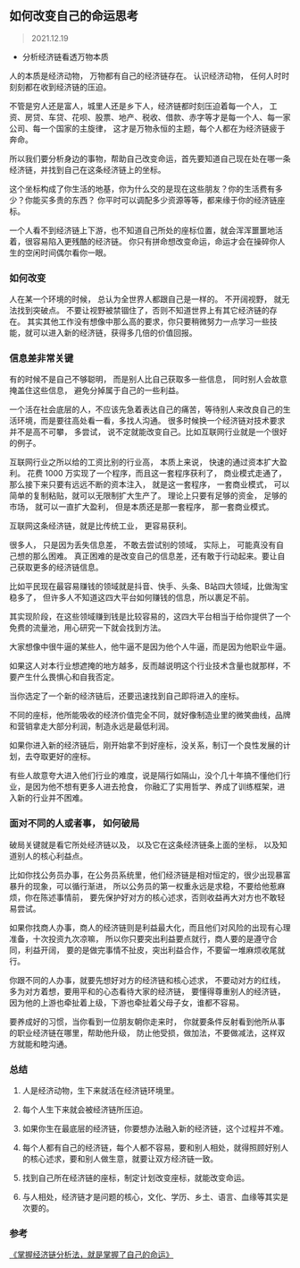 ## 如何改变自己的命运思考

> 2021.12.19


- 分析经济链看透万物本质

人的本质是经济动物， 万物都有自己的经济链存在。
认识经济动物， 任何人时时刻刻都在收到经济链的压迫。

不管是穷人还是富人，城里人还是乡下人，经济链都时刻压迫着每一个人，
工资、房贷、车贷、花呗、股票、地产、税收、借款、赤字等才是每一个人、每一家公司、每一个国家的主旋律，
这才是万物永恒的主题，每个人都在为经济链疲于奔命。


所以我们要分析身边的事物，帮助自己改变命运，首先要知道自己现在处在哪一条经济链，并找到自己在这条经济链上的坐标。

这个坐标构成了你生活的地基，你为什么交的是现在这些朋友？你的生活费有多少？你能买多贵的东西？
你平时可以调配多少资源等等，都来缘于你的经济链座标。

一个人看不到经济链上下游，也不知道自己所处的座标位置，就会浑浑噩噩地活着，很容易陷入更残酷的经济链。
你只有拼命想改变命运，命运才会在操碎你人生的空闲时间偶尔看你一眼。


### 如何改变
人在某一个环境的时候， 总认为全世界人都跟自己是一样的。 不开阔视野， 就无法找到突破点。 
不要让视野被禁锢住了，否则不知道世界上有其它经济链的存在。
其实其他工作没有想像中那么高的要求，你只要稍微努力一点学习一些技能，就可以进入新的经济链，获得多几倍的价值回报。

### 信息差非常关键
有的时候不是自己不够聪明， 而是别人比自己获取多一些信息， 同时别人会故意掩盖住这些信息， 避免分掉属于自己的一些利益。 

一个活在社会底层的人，不应该先急着表达自己的痛苦，等待别人来改良自己的生活环境，而是要往高处看一看，多找人沟通。
很多时候换一个经济链对技术要求并不是高不可攀， 多尝试， 说不定就能改变自己。比如互联网行业就是一个很好的例子。

互联网行业之所以给的工资比别的行业高， 本质上来说， 快速的通过资本扩大盈利。 
花费 1000 万实现了一个程序，而且这一套程序获利了， 商业模式走通了， 
那么接下来只要有远远不断的资本注入， 就是这一套程序， 一套商业模式， 可以简单的复制粘贴，就可以无限制扩大生产了。
理论上只要有足够的资金， 足够的市场， 就可以一直扩大盈利， 但是本质还是那一套程序， 那一套商业模式。 

互联网这条经济链，就是比传统工业， 更容易获利。

很多人， 只是因为丢失信息差， 不敢去尝试别的领域， 实际上， 可能真没有自己想的那么困难。
真正困难的是改变自己的信息差，还有敢于行动起来。要让自己获取更多的经济链信息。

比如平民现在最容易赚钱的领域就是抖音、快手、头条、B站四大领域，比做淘宝稳多了，
但许多人不知道这四大平台如何赚钱的信息，所以裹足不前。

其实现阶段，在这些领域赚到钱是比较容易的，这四大平台相当于给你提供了一个免费的流量池，用心研究一下就会找到方法。

大家想像中很牛逼的某些人，他牛逼不是因为他个人牛逼，而是因为他职业牛逼。

如果这人对本行业想遮掩的地方越多，反而越说明这个行业技术含量也就那样，不要产生什么畏惧心和自我否定。

当你选定了一个新的经济链后，还要迅速找到自己即将进入的座标。

不同的座标，他所能吸收的经济价值完全不同，就好像制造业里的微笑曲线，品牌和营销拿走大部分利润，制造永远是最低利润。

如果你进入新的经济链后，刚开始拿不到好座标，没关系，制订一个良性发展的计划，去夺取更好的座标。

有些人故意夸大进入他们行业的难度，说是隔行如隔山，没个几十年搞不懂他们行业，是因为他不想有更多人进去抢食，
你融汇了实用哲学、养成了训练框架，进入新的行业并不困难。


### 面对不同的人或者事， 如何破局
破局关键就是看它所处经济链以及， 以及它在这条经济链条上面的坐标， 以及知道别人的核心利益点。 

比如你找公务员办事，在公务员系统里，他们经济链是相对恒定的，很少出现暴富暴升的现象，可以循行渐进，
所以公务员的第一权重永远是求稳，不要给他惹麻烦，你在陈述事情前，
要先保护好对方的核心述求，否则收益再大对方也不敢轻易尝试。

如果你找商人办事，商人的经济链则是利益最大化，而且他们对风险的出现有心理准备，十次投资九次凉嘛，
所以你只要突出利益要点就行，商人要的是遵守合同，利益开阔，
要的是做完事情不扯皮，突出利益合作，不要留一堆麻烦收尾就行。

你跟不同的人办事，就要先想好对方的经济链和核心述求，
不要动对方的红线，多为对方着想，要用平和的心态看待大家的经济链，
要懂得尊重别人的经济链，因为他的上游也牵扯着上级，下游也牵扯着父母子女，谁都不容易。

要养成好的习惯，当你看到一位朋友朝你走来时，
你就要条件反射看到他所从事的职业经济链在哪里，帮助他升级，
防止他受损，做加法，不要做减法，这样双方就能和睦沟通。



### 总结
1. 人是经济动物，生下来就活在经济链环境里。

2. 每个人生下来就会被经济链所压迫。

3. 如果你生在最底层的经济链，你要想办法融入新的经济链，这个过程并不难。

4. 每个人都有自己的经济链，每个人都不容易，要和别人相处，就得照顾好别人的核心述求，要和别人做生意，就要让双方经济链一致。

5. 找到自己所在经济链的座标，制定计划改变座标，就能改变命运。

6. 与人相处，经济链才是问题的核心，文化、学历、乡土、语言、血缘等其实是次要的。



### 参考
[《掌握经济链分析法，就是掌握了自己的命运》](https://www.toutiao.com/a7035220024545591844/)
